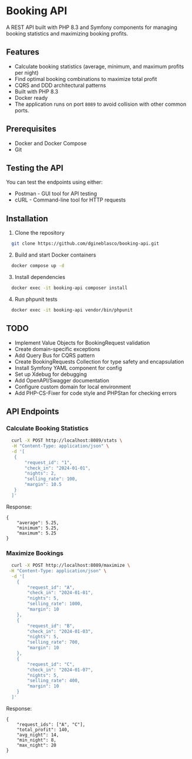 # Booking API

A REST API built with PHP 8.3 and Symfony components for managing booking statistics and maximizing booking profits.

## Features

- Calculate booking statistics (average, minimum, and maximum profits per night)
- Find optimal booking combinations to maximize total profit
- CQRS and DDD architectural patterns
- Built with PHP 8.3
- Docker ready
- The application runs on port `8089` to avoid collision with other common ports.

## Prerequisites

- Docker and Docker Compose
- Git

## Testing the API

You can test the endpoints using either:
* Postman - GUI tool for API testing
* cURL - Command-line tool for HTTP requests


## Installation

1. Clone the repository
```bash
  git clone https://github.com/dgineblasco/booking-api.git
```

2. Build and start Docker containers
```bash
  docker compose up -d
```
3. Install dependencies
```bash
  docker exec -it booking-api composer install
```
4. Run phpunit tests
```bash
  docker exec -it booking-api vendor/bin/phpunit
```
## TODO

+ Implement Value Objects for BookingRequest validation
+ Create domain-specific exceptions
+ Add Query Bus for CQRS pattern
+ Create BookingRequests Collection for type safety and encapsulation
+ Install Symfony YAML component for config
+ Set up Xdebug for debugging
+ Add OpenAPI/Swagger documentation
+ Configure custom domain for local environment
+ Add PHP-CS-Fixer for code style and PHPStan for checking errors


## API Endpoints
### Calculate Booking Statistics
```bash
  curl -X POST http://localhost:8089/stats \
  -H "Content-Type: application/json" \
  -d '[
   {
       "request_id": "1",
       "check_in": "2024-01-01",
       "nights": 2,
       "selling_rate": 100,
       "margin": 10.5
   }
  ]'
```

Response:

```
{
    "average": 5.25,
    "minimum": 5.25,
    "maximum": 5.25
}
```

### Maximize Bookings
```bash
  curl -X POST http://localhost:8089/maximize \
 -H "Content-Type: application/json" \
  -d '[
    {
        "request_id": "A",
        "check_in": "2024-01-01",
        "nights": 5,
        "selling_rate": 1000,
        "margin": 10
    },
    {
        "request_id": "B",
        "check_in": "2024-01-03",
        "nights": 5,
        "selling_rate": 700,
        "margin": 10
    },
    {
        "request_id": "C",
        "check_in": "2024-01-07",
        "nights": 5,
        "selling_rate": 400,
        "margin": 10
    }
  ]'
```

Response:

```
{
    "request_ids": ["A", "C"],
    "total_profit": 140,
    "avg_night": 14,
    "min_night": 8,
    "max_night": 20
}
```